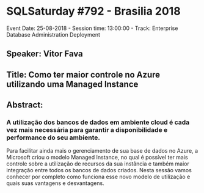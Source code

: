# SQLSaturday #792 - Brasilia 2018
Event Date: 25-08-2018 - Session time: 13:00:00 - Track: Enterprise Database Administration  Deployment
## Speaker: Vitor Fava
## Title: Como ter maior controle no Azure utilizando uma Managed Instance
## Abstract:
### A utilização dos bancos de dados em ambiente cloud é cada vez mais necessária para garantir a disponibilidade e performance do seu ambiente.
Para facilitar ainda mais o gerenciamento de sua base de dados no Azure, a Microsoft criou o modelo Managed Instance, no qual é possível ter mais controle sobre a utilização de recursos da sua instância e também maior integração entre todos os bancos de dados criados.
Nesta sessão vamos conhecer por completo como funciona esse novo modelo de utilização e quais suas vantagens e desvantagens.
